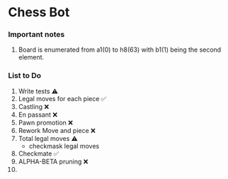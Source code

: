 # Chess Bot
### Important notes
1. Board is enumerated from a1(0) to h8(63) with b1(1) being the second element. 

### List to Do
1) Write tests ⚠️
2) Legal moves for each piece ✅
3) Castling ❌
4) En passant ❌
5) Pawn promotion ❌
6) Rework Move and piece ❌
7) Total legal moves ⚠️
   - checkmask legal moves
9) Checkmate ✅
10) ALPHA-BETA pruning ❌
11) 
